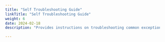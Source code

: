 ```yaml
---
title: "Self Troubleshooting Guide"
linkTitle: "Self Troubleshooting Guide"
weight: 6
date: 2024-02-18
description: "Provides instructions on troubleshooting common exceptional scenarios"

---
```


